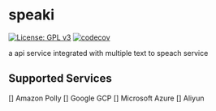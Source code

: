 # speaki

[![License: GPL v3](https://img.shields.io/badge/License-GPLv3-blue.svg)](https://www.gnu.org/licenses/gpl-3.0)
[![codecov](https://codecov.io/gh/jiak94/speaki/branch/master/graph/badge.svg?token=HST9G3RNRN)](https://codecov.io/gh/jiak94/speaki)

a api service integrated with multiple text to speach service

## Supported Services

[] Amazon Polly
[] Google GCP
[] Microsoft Azure
[] Aliyun
